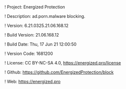 ! Project: Energized Protection

! Description: ad.porn.malware blocking.

! Version: 6.21.0325.21.06.168.12

! Build Version: 21.06.168.12

! Build Date: Thu, 17 Jun 21 12:00:50

! Version Code: 1681200

! License: CC BY-NC-SA 4.0, https://energized.pro/license

! Github: https://github.com/EnergizedProtection/block

! Web: https://energized.pro
